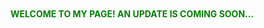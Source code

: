 <br>
<br>
<br>
<br>
<p style = "color:green"> <b>WELCOME TO MY PAGE! AN UPDATE IS COMING SOON...</b></p>

